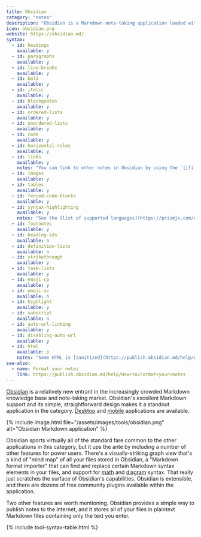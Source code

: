 ```yaml
---
title: Obsidian
category: "notes"
description: "Obsidian is a Markdown note-taking application loaded with features."
icon: obsidian.png
website: https://obsidian.md/
syntax:
  - id: headings
    available: y
  - id: paragraphs
    available: y
  - id: line-breaks
    available: y
  - id: bold
    available: y
  - id: italic
    available: y
  - id: blockquotes
    available: y
  - id: ordered-lists
    available: y
  - id: unordered-lists
    available: y
  - id: code
    available: y
  - id: horizontal-rules
    available: y
  - id: links
    available: y
    notes: "You can link to other notes in Obsidian by using the `[[file name]]` syntax."
  - id: images
    available: y
  - id: tables
    available: y
  - id: fenced-code-blocks
    available: y
  - id: syntax-highlighting
    available: y
    notes: "See the [list of supported languages](https://prismjs.com/#supported-languages)."
  - id: footnotes
    available: y
  - id: heading-ids
    available: n
  - id: definition-lists
    available: n
  - id: strikethrough
    available: y
  - id: task-lists
    available: y
  - id: emoji-cp
    available: y
  - id: emoji-sc
    available: n
  - id: highlight
    available: y
  - id: subscript
    available: n
  - id: auto-url-linking
    available: y
  - id: disabling-auto-url
    available: y
  - id: html
    available: p
    notes: "Some HTML is [sanitized](https://publish.obsidian.md/help/Advanced+topics/HTML+sanitization) for security purposes."
see-also:
  - name: Format your notes
    link: https://publish.obsidian.md/help/How+to/Format+your+notes
---
```


[Obsidian](https://obsidian.md/) is a relatively new entrant in the increasingly crowded Markdown knowledge base and note-taking market. Obsidian's excellent Markdown support and its simple, straightforward design makes it a standout application in the category. [Desktop](https://obsidian.md/download) and [mobile](https://obsidian.md/mobile) applications are available.

{% include image.html file="/assets/images/tools/obsidian.png" alt="Obsidian Markdown application" %}

Obsidian sports virtually all of the standard fare common to the other applications in this category, but it ups the ante by including a number of other features for power users. There's a visually-striking graph view that's a kind of "mind map" of all your files stored in Obsidian, a "Markdown format importer" that can find and replace certain Markdown syntax elements in your files, and support for [math](https://publish.obsidian.md/help/How+to/Format+your+notes) and [diagram](https://publish.obsidian.md/help/How+to/Format+your+notes) syntax. That really just scratches the surface of Obsidian's capabilities. Obsidian is extensible, and there are dozens of free community plugins available within the application. 

Two other features are worth mentioning. Obsidian provides a simple way to publish notes to the internet, and it stores all of your files in plaintext Markdown files containing only the text you enter.

{% include tool-syntax-table.html %}
